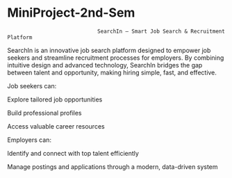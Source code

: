 # MiniProject-2nd-Sem
                                 SearchIn – Smart Job Search & Recruitment Platform

SearchIn is an innovative job search platform designed to empower job seekers and streamline recruitment processes for employers.
By combining intuitive design and advanced technology, SearchIn bridges the gap between talent and opportunity, making hiring simple, fast, and effective.

Job seekers can:

Explore tailored job opportunities

Build professional profiles

Access valuable career resources

Employers can:

Identify and connect with top talent efficiently

Manage postings and applications through a modern, data-driven system

